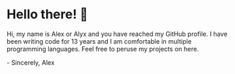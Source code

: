 # Hello there! :black_heart:

Hi, my name is Alex or Alyx and you have reached my GitHub profile. I have been writing code for 13 years and I am comfortable in multiple programming languages. Feel free to peruse my projects on here.

\- Sincerely, Alex
